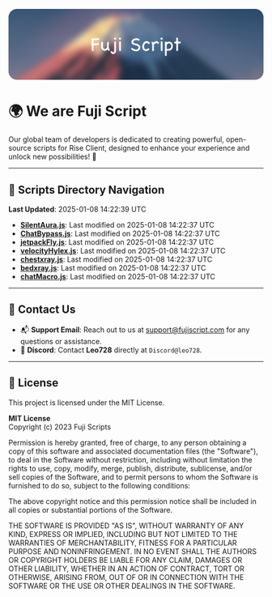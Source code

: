 ![Banner](.github/b.webp)

# 🌍 **We are Fuji Script**

Our global team of developers is dedicated to creating powerful, open-source scripts for Rise Client, designed to enhance your experience and unlock new possibilities! 🌟

---
<!-- SCRIPTS_NAVIGATION_START -->
## 📂 **Scripts Directory Navigation**

**Last Updated**: 2025-01-08 14:22:39 UTC

- **[SilentAura.js](scripts/SilentAura.js)**: Last modified on 2025-01-08 14:22:37 UTC
- **[ChatBypass.js](scripts/ChatBypass.js)**: Last modified on 2025-01-08 14:22:37 UTC
- **[jetpackFly.js](scripts/jetpackFly.js)**: Last modified on 2025-01-08 14:22:37 UTC
- **[velocityHylex.js](scripts/velocityHylex.js)**: Last modified on 2025-01-08 14:22:37 UTC
- **[chestxray.js](scripts/chestxray.js)**: Last modified on 2025-01-08 14:22:37 UTC
- **[bedxray.js](scripts/bedxray.js)**: Last modified on 2025-01-08 14:22:37 UTC
- **[chatMacro.js](scripts/chatMacro.js)**: Last modified on 2025-01-08 14:22:37 UTC

<!-- SCRIPTS_NAVIGATION_END -->

---

## 💬 **Contact Us**  
- 📬 **Support Email**: Reach out to us at [support@fujiscript.com](mailto:support@fujiscript.com) for any questions or assistance.  
- 💬 **Discord**: Contact **Leo728** directly at `Discord@leo728`.

---

## 📜 **License**

This project is licensed under the MIT License.  

**MIT License**  
Copyright (c) 2023 Fuji Scripts  

Permission is hereby granted, free of charge, to any person obtaining a copy of this software and associated documentation files (the "Software"), to deal in the Software without restriction, including without limitation the rights to use, copy, modify, merge, publish, distribute, sublicense, and/or sell copies of the Software, and to permit persons to whom the Software is furnished to do so, subject to the following conditions:  

The above copyright notice and this permission notice shall be included in all copies or substantial portions of the Software.  

THE SOFTWARE IS PROVIDED "AS IS", WITHOUT WARRANTY OF ANY KIND, EXPRESS OR IMPLIED, INCLUDING BUT NOT LIMITED TO THE WARRANTIES OF MERCHANTABILITY, FITNESS FOR A PARTICULAR PURPOSE AND NONINFRINGEMENT. IN NO EVENT SHALL THE AUTHORS OR COPYRIGHT HOLDERS BE LIABLE FOR ANY CLAIM, DAMAGES OR OTHER LIABILITY, WHETHER IN AN ACTION OF CONTRACT, TORT OR OTHERWISE, ARISING FROM, OUT OF OR IN CONNECTION WITH THE SOFTWARE OR THE USE OR OTHER DEALINGS IN THE SOFTWARE.  
